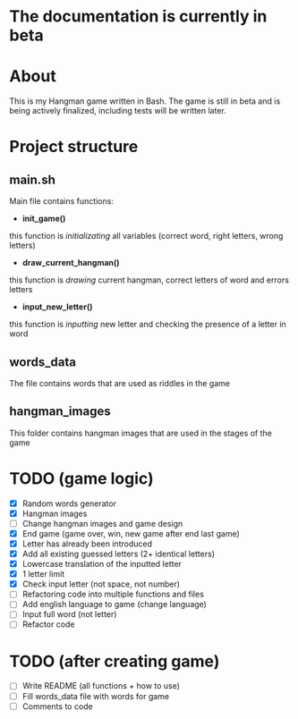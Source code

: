 # The documentation is currently in beta
# About
This is my Hangman game written in Bash. The game is still in beta and is being actively finalized, including tests will be written later.
# Project structure
## main.sh
Main file contains functions:
- **init_game()**

this function is *initializating* all variables (correct word, right letters, wrong letters)

- **draw_current_hangman()**

this function is *drawing* current hangman, correct letters of word and errors letters

- **input_new_letter()**

this function is *inputting* new letter and checking the presence of a letter in word


## words_data
The file contains words that are used as riddles in the game


## hangman_images
This folder contains hangman images that are used in the stages of the game
# TODO (game logic)
- [x] Random words generator
- [x] Hangman images
- [ ] Change hangman images and game design
- [x] End game (game over, win, new game after end last game)
- [x] Letter has already been introduced
- [x] Add all existing guessed letters (2+ identical letters)
- [x] Lowercase translation of the inputted letter
- [x] 1 letter limit
- [x] Check input letter (not space, not number)
- [ ] Refactoring code into multiple functions and files
- [ ] Add english language to game (change language)
- [ ] Input full word (not letter)
- [ ] Refactor code

# TODO (after creating game)
- [ ] Write README (all functions + how to use)
- [ ] Fill words_data file with words for game
- [ ] Comments to code